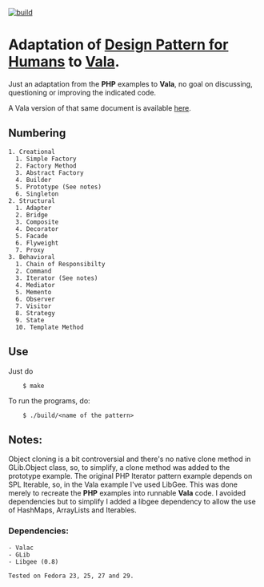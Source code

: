 [![build](https://apps.travis-ci.com/phastmike/vala-design-patterns-for-humans.svg?branch=master)](https://app.travis-ci.com/phastmike/vala-design-patterns-for-humans)

# Adaptation of [Design Pattern for Humans](https://github.com/kamranahmedse/design-patterns-for-humans/blob/master/README.md) to [Vala](https://en.wikipedia.org/wiki/Vala_(programming_language)).
Just an adaptation from the **PHP** examples to **Vala**, no goal on discussing, questioning or improving the indicated code.

A Vala version of that same document is available [here](https://github.com/design-patterns-for-humans/vala).

## Numbering
	1. Creational
	  1. Simple Factory
	  2. Factory Method 
	  3. Abstract Factory
	  4. Builder
	  5. Prototype (See notes)
	  6. Singleton
	2. Structural
	  1. Adapter
	  2. Bridge
      3. Composite
      4. Decorator
      5. Facade
      6. Flyweight
      7. Proxy
	3. Behavioral
	  1. Chain of Responsibilty
	  2. Command
	  3. Iterator (See notes)
	  4. Mediator
	  5. Memento
	  6. Observer
	  7. Visitor
	  8. Strategy
	  9. State
	  10. Template Method
## Use
Just do

```shell
    $ make
```
To run the programs, do:

```shell
    $ ./build/<name of the pattern>
```
## Notes:
Object cloning is a bit controversial and there's no native clone method in GLib.Object class, so, to simplify, a clone method was added to the prototype example. The original PHP Iterator pattern example depends on SPL Iterable, so, in the Vala example I've used LibGee. This was done merely to recreate the **PHP** examples into runnable **Vala** code. I avoided dependencies but to simplify I added a libgee dependency to allow the use of HashMaps, ArrayLists and Iterables.

### Dependencies:
    - Valac
    - GLib
    - Libgee (0.8)
    
    Tested on Fedora 23, 25, 27 and 29.
